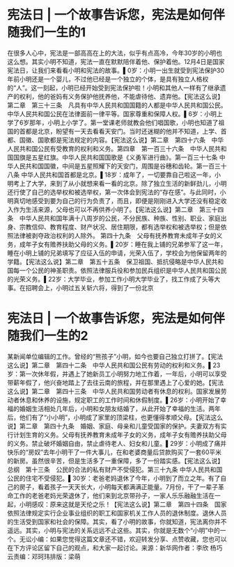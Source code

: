 # 宪法日  |  一个故事告诉您，宪法是如何伴随我们一生的1

在很多人心中，宪法是一部高高在上的大法，似乎有点高冷，今年30岁的小明也这么想。其实小明不知道，宪法一直在默默陪伴着他、保护着他。12月4日是国家宪法日，让我们来看看小明和宪法的故事。▌0岁：小明一出生就受到宪法保护30年前小明还是一个婴儿，不过他已经是一个独立的个体，是具有独立人格权的“人”。这一刻起，小明已经开始受到宪法保护啦！小明和其他人一样有了继承遗产的权利，他的爸妈有义务保护他抚养他，不能虐待他、遗弃他。【宪法这么说】第二章　第三十三条　凡具有中华人民共和国国籍的人都是中华人民共和国公民。中华人民共和国公民在法律面前一律平等。国家尊重和保障人权。▌6岁：小明上学了6岁那年，小明上小学了。第一堂课老师就教会他们唱国歌，小明也知道了祖国的首都是北京，盼望有一天去看看天安门。当时还迷糊的他并不知道，上学、首都、国徽、国歌都是宪法规定的内容。【宪法这么说】第二章　第四十六条　中华人民共和国公民有受教育的权利和义务。第四章　第一百三十六条　中华人民共和国国旗是五星红旗。中华人民共和国国歌是《义勇军进行曲》。第一百三十七条 中华人民共和国国徽，中间是五星照耀下的天安门，周围是谷穗和齿轮。第一百三十八条 中华人民共和国首都是北京。▌18岁：成年了，一切要靠自己啦这一年，小明考上了大学，来到了从小就想来看一看的北京。除了独立生活的新鲜劲儿，小明还行使了自己的选举权和被选举权，第一次体会到宪法的“存在感”。与此同时，小明真切地感受到要为自己的行为负责了，而且，即便是刚刚进入大学还没有稳定收入作为生活来源，父母也可以不再供养小明了。【宪法这么说】第二章　第三十四条　中华人民共和国年满十八周岁的公民，不分民族、种族、性别、职业、家庭出身、宗教信仰、教育程度、财产状况、居住期限，都有选举权和被选举权；但是依照法律被剥夺政治权利的人除外。 第四十九条　父母有抚养教育未成年子女的义务，成年子女有赡养扶助父母的义务。▌20岁：睡在我上铺的兄弟参军了这一年，睡在小明上铺的兄弟填写了应征入伍的申请，光荣入伍了，学校会为他保留两年的学籍。【宪法这么说】第二章　第五十五条　保卫祖国、抵抗侵略是中华人民共和国每一个公民的神圣职责。依照法律服兵役和参加民兵组织是中华人民共和国公民的光荣义务。▌22岁：大学毕业，参加工作小明大学毕业了，找工作成了头等大事。在招聘会上，小明过五关斩六将，得到了一份北京

# 宪法日  |  一个故事告诉您，宪法是如何伴随我们一生的2

某新闻单位编辑的工作。曾经的“熊孩子”小明，如今也要自己独立打拼了。【宪法这么说】第二章　第四十二条　中华人民共和国公民有劳动的权利和义务。▌23岁：第一次休年假，并遇上了她新员工小明努力地工作着，一年后，小明可以享受带薪年假了，他兴奋地踏上了去往云南的旅程，并在那里遇上了心爱的她。【宪法这么说】第二章　第四十三条　中华人民共和国劳动者有休息的权利。国家发展劳动者休息和休养的设施，规定职工的工作时间和休假制度。▌26岁：小明开始了幸福的婚姻生活相处几年后，小明和女朋友结婚了，从此开始了幸福的生活。两年后，他们有了“小小明”，小明成了家里的顶梁柱，也更懂得孝顺父母。【宪法这么说】第二章　第四十九条　婚姻、家庭、母亲和儿童受国家的保护。夫妻双方有实行计划生育的义务。父母有抚养教育未成年子女的义务，成年子女有赡养扶助父母的义务。禁止破坏婚姻自由，禁止虐待老人、妇女和儿童。▌29岁：小明成了痛并快乐的“房奴”去年小明干了一件大事儿，在和老婆商量后贷款购买了一套60平米的新房。虽然很辛苦，但是生活多了一重保障，多了一份踏实感。【宪法这么说】总纲　第十三条　公民的合法的私有财产不受侵犯。第三十九条 中华人民共和国公民的住宅不受侵犯。▌30岁：老爸老妈退休了今年，小明到了而立之年。有了自己的房子，看着孩子一天天长大，小明每天都满满正能量。7月份，干了一辈子革命工作的老爸老妈光荣退休了，他们来到北京带孙子，一家人乐乐融融生活在一起，小明感叹：原来这就是天伦之乐！【宪法这么说】第二章　第四十四条　国家依照法律规定实行企业事业组织的职工和国家机关工作人员的退休制度。退休人员的生活受到国家和社会的保障。其实，看了小明的故事，你就知道，宪法离你并不遥远。其实，小明与宪法的关系远远不止这些。其实，你就是无数个“小明”中的一个。无讼小编：如果您觉得这篇文章还不错，欢迎转发分享、点赞收藏，您也可以在下方评论区留下自己的观点，和大家一起讨论。来源：新华网作者：李欣 杨巧云责编：邓珂玮排版：梁萌

